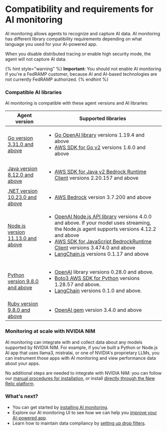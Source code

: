 # Compatibility and requirements for AI monitoring

AI monitoring allows agents to recognize and capture AI data. AI monitoring has different library compatibility requirements depending on what language you used for your AI-powered app.

When you disable distributed tracing or enable high security mode, the agent will not capture AI data.

{% hint style="warning" %}
**Important:** You should not enable AI monitoring if you're a FedRAMP customer, because AI and AI-based technologies are not currently FedRAMP authorized.
{% endhint %}

### Compatible AI libraries  <a href="#compatibility" id="compatibility"></a>

AI monitoring is compatible with these agent versions and AI libraries:

| Agent version                                                                                                                                                                      | Supported libraries                                                                                                                                                                                                                                                                                                                                                                                                                                                                            |
| ---------------------------------------------------------------------------------------------------------------------------------------------------------------------------------- | ---------------------------------------------------------------------------------------------------------------------------------------------------------------------------------------------------------------------------------------------------------------------------------------------------------------------------------------------------------------------------------------------------------------------------------------------------------------------------------------------- |
| [Go version 3.31.0 and above](https://docs.newrelic.com/docs/apm/agents/go-agent/get-started/go-agent-compatibility-requirements/#digital-intelligence-platform)                   | <ul><li><a href="https://github.com/sashabaranov/go-openai">Go OpenAI library</a> versions 1.19.4 and above</li><li><a href="https://github.com/aws/aws-sdk-go-v2">AWS SDK for Go v2</a> versions 1.6.0 and above</li></ul>                                                                                                                                                                                                                                                                    |
| [Java version 8.12.0 and above](https://docs.newrelic.com/docs/apm/agents/java-agent/getting-started/compatibility-requirements-java-agent/#digital-intelligence-platform)         | <ul><li><a href="https://github.com/aws/aws-sdk-java-v2/">AWS SDK for Java v2 Bedrock Runtime Client</a> versions 2.20.157 and above</li></ul>                                                                                                                                                                                                                                                                                                                                                 |
| [.NET version 10.23.0 and above](https://docs.newrelic.com/docs/apm/agents/net-agent/getting-started/net-agent-compatibility-requirements/#large-language-models-core)             | <ul><li><a href="https://www.nuget.org/packages/AWSSDK.Bedrock/">AWS Bedrock</a> version 3.7.200 and above</li></ul>                                                                                                                                                                                                                                                                                                                                                                           |
| [Node.js version 11.13.0 and above](https://docs.newrelic.com/docs/apm/agents/nodejs-agent/getting-started/compatibility-requirements-nodejs-agent/#digital-intelligence-platform) | <ul><li><a href="https://www.npmjs.com/package/openai/v/4.0.0">OpenAI Node.js API library</a> versions 4.0.0 and above. If your model uses streaming, the Node.js agent supports versions 4.12.2 and above</li><li><a href="https://www.npmjs.com/package/@aws-sdk/client-bedrock-runtime">AWS SDK for JavaScript BedrockRuntime Client</a> versions 3.474.0 and above</li><li><a href="https://www.npmjs.com/package/langchain/v/0.1.17">LangChain.js</a> versions 0.1.17 and above</li></ul> |
| [Python version 9.8.0 and above](https://docs.newrelic.com/docs/apm/agents/python-agent/getting-started/compatibility-requirements-python-agent/#digital-intelligence-platform)    | <ul><li><a href="https://pypi.org/project/openai/">OpenAI</a> library versions 0.28.0 and above.</li><li><a href="https://pypi.org/project/boto3/">Boto3 AWS SDK for Python</a> versions 1.28.57 and above.</li><li><a href="https://pypi.org/project/langchain/">LangChain</a> versions 0.1.0 and above.</li></ul>                                                                                                                                                                            |
| [Ruby version 9.8.0 and above](https://docs.newrelic.com/docs/apm/agents/ruby-agent/getting-started/ruby-agent-requirements-supported-frameworks/#digital-intelligence-platform)   | <ul><li><a href="https://github.com/alexrudall/ruby-openai">OpenAI gem</a> version 3.4.0 and above</li></ul>                                                                                                                                                                                                                                                                                                                                                                                   |

### Monitoring at scale with NVIDIA NIM  <a href="#deploy-at-scale" id="deploy-at-scale"></a>

AI monitoring can integrate with and collect data about any models supported by NVIDIA NIM. For example, if you've built a Python or Node.js AI app that uses llama3, mistralai, or one of NVIDIA's proprietary LLMs, you can instrument those apps with AI monitoring and view performance data about your apps.

No additional steps are needed to integrate with NVIDIA NIM: you can follow our [manual procedures for installation](https://docs.newrelic.com/install/ai-monitoring/), or install [directly through the New Relic platform](https://onenr.io/0VRVNLqavRa).

### What's next?  <a href="#whats-next" id="whats-next"></a>

* You can get started by [installing AI monitoring](https://docs.newrelic.com/install/ai-monitoring/).
* Explore our AI monitoring UI to see how we can help you [improve your AI-powered app](https://docs.newrelic.com/docs/ai-monitoring/view-ai-data/).
* Learn how to maintain data compliancy by [setting up drop filters](https://docs.newrelic.com/docs/ai-monitoring/drop-sensitive-data/).
